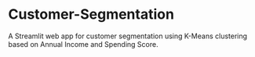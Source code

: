 # Customer-Segmentation
A Streamlit web app for customer segmentation using K-Means clustering based on Annual Income and Spending Score.
